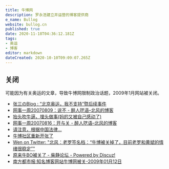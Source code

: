 ```yaml
---
title: 牛博网
description: 罗永浩建立并运营的博客提供商
e_name: Bullog
website: bullog.cn
published: true
date: 2020-11-18T04:36:12.181Z
tags:
- 奥运
- 博客
editor: markdown
dateCreated: 2020-10-10T09:09:07.265Z
---
```


## 关闭

可能因为有关奥运的文章，导致牛博网限制政治话题，2009年1月网站被关闭。

+ [张三のBlog : “北京奥运，我不支持”暨后续事件](https://web.archive.org/web/20070922211824/http://zhang3.blogspirit.com/archive/2007/08/18/2256.html)
+ [网事一周20070809：说不 - 醉人呓语–北风的博客](https://web.archive.org/web/20070820063009/http://www.bullog.cn/blogs/wenyunchao/archives/89037.aspx)
+ [抬头吹牛逼，埋头做事(妈的又被自己感动了)](https://web.archive.org/web/20071213195139/http://www.luoyonghao.net/blogs/luoyonghao/archives/91128.aspx)
+ [网事一周20070816：开与关 - 醉人呓语–北风的博客](https://web.archive.org/web/20070819230659/http://www.bullog.cn/blogs/wenyunchao/archives/91471.aspx)
+ [请注意，根据中国法律...](https://web.archive.org/web/20071019050401/http://www.luoyonghao.net:80/blogs/luoyonghao/archives/92760.aspx)
+ [牛博社区重新开张了](https://web.archive.org/web/20071014050837/http://www.luoyonghao.net/blogs/luoyonghao/archives/112787.aspx)
+ [Wen on Twitter: "北风：老罗签名档：“牛博被关掉了，目前老罗和黄斌的情绪很稳定”"](https://archive.is/CACF5 "https://twitter.com/wenyunchao/status/1106375745")
+ [原来牛BO被关了 - 柴静论坛 - Powered by Discuz!](https://web.archive.org/web/20201007043608/http://www.chaijing.com/forum.php?mod=viewthread&action=printable&tid=2911###)
+ [南方都市报:知名博客网站牛博网被关-2009年01月12日](https://web.archive.org/web/20090221163554/http://www.nanfangdaily.com.cn/epaper/nfds/content/20090112/ArticelA24003FM.htm)

<!--

### 北京奥运需要"不支持"者

> 瓜尔加 @ 2007-8-8 11:57:23 阅读(37) 引用通告 分类: 未归类
>
> 2001年9月13日，北京申奥成功的那个晚上，我正和一帮荤男素女驾车赶夜路，心中向往着南戴河的海滩和螃蟹。经过一个大的集镇的时候，突然有几只微型礼花升空，四> 下里还有劈劈啪啪的声音。在革命电影里，此种场景通常意味着遭遇信号弹并伴随一场伏击。处于惊讶中的我们，纷纷接到北京朋友的电话，大意是申奥成功啦，北京high> 啦，时隔12年又出现街头狂欢的盛况啦。\
> 我们没有折返回北京加入沸腾的人群，对于我们来说，海滩和螃蟹比群情激越更像真实的生活。如果说申奥成功对我们有什么影响，就是那天晚宴大家多碰了几次杯。\
> 那段时间，北京奥申委曾委托世界上知名的盖洛普（中国）咨询有限公司进行调查，显示北京民众的奥运支持率为94·9％，为有史以来最高（先别怀疑这个比例，国际奥委> 会委托欧洲一家公司搞的独立调查，北京的数据高达96％）。我看不清形势，态度暧昧，不知道是否也被算进那94.9%里面了。不过我得承认，看到绝大多数中国民众难得> 地拥有一个如此酣畅的夜晚，我的情绪也受到感染，虚荣心略有满足。那时候，偶尔可以看到一些不赞成北京奥运的言论，我也抱有一点忧虑，但不很强烈。
>
> 此后的差不多六年里，一些事情逐渐让我不安起来，这个今天就不一一赘言了。我只想说，在诸多不安中最强烈的一点，就是很难再听到对北京奥运的公开的质疑与反对意> 见。原来的那个5.1%是归零了，还是增减了？是被要求收声了，还是被忽略不计了？\
> 从一些便于掌握宣传口径的媒体人那里了解到，那些不利于北京奥运会光辉形象的东西，一律要过滤掉。甚至与光辉形象有关的，比如那些恢弘的体育场馆，也被禁止予以> 关注。\
> 我真的不知道有关方面到底怕什么，又何以怕到这个程度？连我们的党和政府，也一贯表示愿意接受群众监督，北京奥运怎么就拥有了无上的特权？\
> 现代人类社会，应该是一个构成复杂的异质社会，一个包容各种价值观的多元社会。常识告诉我们，钱多总比钱少好，“多元”也肯定好过“一元”。多元没什么好担忧的，大> 家都秉持宽容之道，自然各得其所。也只有这样的生存环境，才更接近真正的和谐社会。
>
> 今天是八月八日，奥运倒计时一周年，《人民日报》的当日文章指出，“这是在党中央、国务院领导下，全国人民齐心协力，共圆民族梦想，共践世界承诺的６年。”\
> 对于这类宏大叙事，我是比较惧怕的，如果是我，愿意这么描述北京奥运：一些民工修了一些体育场馆和路桥，一些人来比赛，一些人来围观，一些人赚了钱。\
> 总觉得这才接近事实和本质。\
> 而全民参与，举国欢腾，不是理性国家应有的作为。一个社会，假如到了万众一心的地步，下一步是不是就可以做到同仇敌忾了？
>
> 在过去的六年里，我没再看到关于北京奥运支持率的权威统计。只是在一家BBS上，看到有人谨慎地做了一个调查，分为强烈支持、支持、无所谓、反对、强烈反对五个级> 别，分别以12345代替，只许选数字，不许评论。结果173人表达了意见，选1和5的最多，各为21.97%和34.68%。\
> 我不认为这种网络调查可以科学地集纳民意，但至少说明，“我不支持”还是一个客观存在的态度，而且并非凤毛麟角。\
> 我们不是很渴望获得世界的了解和认同么，那么，让外界知道中国并不只有一种声音，对树立中国形象绝对是一个加分因素而非相反。\
> 今天，我未经牛博网管理人员允许，擅自开了这个博客，叫做“北京奥运，我不支持”。\
> 不支持，一种态度而已，没什么大不了。北京奥运会不可能因为哪个人的不支持而停办。\
> 开这个博客，当然不是仅仅举起一块标语，我希望它包含一些思考和建设性。\
> 如果说“我不支持”还是一种不得已而为之的暧昧态度，那么我也愿意明确地反对一些东西：\
> 反对奥运会的过度政治化；\
> 反对锦标主义；\
> 反对个人利益为之做出牺牲；\
> 反对对反对声音的限制。[^2256]

[^2256]: [张三のBlog : “北京奥运，我不支持”暨后续事件](https://web.archive.org/web/20070922211824/http://zhang3.blogspirit.com/archive/2007/08/18/2256.html)

### 网事一周20070809：说不

> 北风 @ 2007-8-10 0:39:35 阅读(4717) 引用通告 分类: 网事一周
>
> 网友设立“北京奥运，我不支持”博客
>
> 在北京奥运倒数一周年的时候，一个名为“北京奥运，我不支持”的博客设立在境内的一个BSP上。署名为“瓜尔加”的博主认为，不论是根据北京申奥成功之时奥申委委托盖洛普（中国）咨询有限公司进行的调查还是后来网络进行的调查，对于北京奥运，“我不支持”都是一个客观存在的态度，而且并非凤毛麟角。博主希望，“让外界知道中国并不只有一种声音，对树立中国形象绝对是一个加分因素而非相反。”博主并且提出了创立这个博客的四点诉求：反对奥运会的过度政治化；反对锦标主义；反对个人利益为之做出牺牲；反对对反对声音的限制。在这8月8日的同一天，一个签名活动也在网上发起，这个签名活动提出口号：“同一个世界，同一个梦想，同样的人权”。[^89037]

[^89037]: [网事一周20070809：说不 - 醉人呓语–北风的博客](https://web.archive.org/web/20070820063009/http://www.bullog.cn/blogs/wenyunchao/archives/89037.aspx)

### 抬头吹牛逼，埋头做事(妈的又被自己感动了)

> 罗永浩 @ 2007-8-16 5:47 阅读(19464) 引用通告 分类: 未归类
>
> 我们把瓜尔加老师的博客整个删除了。（不要老是公开问原因，都是中国人装什么外宾？操，真瞧不上你们这些悍然假装不懂国情的人）
>
> 我们把牛博论坛暂时关掉了。（应该很快会重新开张，不过有几个板块会永远消失，邪门儿的是这里面包括财经和维护著作权的那两个板块）
>
> 我们在全站范围内清除“敏感”信息的工作就要开始了。（删到你的文章的时候----- 一般说来-----我们会发“悄悄话”的留言通知你并向你道歉，希望你能对我们的做法理解并保持克制，如果你不能理解，建议你再看一次你注册时看过或跳过的那个牛博用户协议，如果看完了还是不能克制，我们会把你的帐号废掉。）
>
> 对那些支持牛博的人，我们想说的是，我们不需要同情、声援、抗议或是“顶”，我们还要继续做事。希望你也能控制情绪，继续看牛博的文章。
>
> 对那些希望牛博完蛋的人，我们想唱的是，“我们看谁能够，看谁能够，一直鸡巴坚持到底”。[^91128]

[^91128]: [抬头吹牛逼，埋头做事(妈的又被自己感动了)](https://web.archive.org/web/20071213195139/http://www.luoyonghao.net/blogs/luoyonghao/archives/91128.aspx)

### 网事一周20070816：开与关

> 北风 @ 2007-8-17 0:32:31 阅读(2438) 评论(10) 固定链接 引用通告
>
> 博客“北京奥运，我不支持”被删
>
> 牛博网编辑罗永浩8月16日发文称，牛博网把瓜尔加刚开设的名为“北京奥运，我不支持”的博客删除了。罗永浩在文章里说：“不要老是公开问原因，都是中国人装什么外宾？”瓜尔加试图通过这个博客“让外界知道中国并不只有一种声音。”[^91471]

[^91471]: [网事一周20070816：开与关 - 醉人呓语–北风的博客](https://web.archive.org/web/20070819230659/http://www.bullog.cn/blogs/wenyunchao/archives/91471.aspx)

### 请注意，根据中国法律...

> 罗永浩 @ 2007-8-21 3:46:08 阅读(7514) 引用通告 分类: 未归类
>
> 今天看到月光博客上的一篇文章，谈到google和天涯合作的一个网站时，作者williamlong老师说他在该站上“发现有如下图的提示信息说明：‘请注意，根据中国法律，天涯问答会将有关您发帖内容、发帖时间以及您发帖时的IP地址的记录保留至少 60 天，并且只要接到合法请求，即会将这类信息提供给政府机构。’”
>
> 对此，williamlong老师的理解是，“显然，给出这个提示是典型的Google作风，大概意思是说，‘你不要做某某事情，否则休怪我不客气，可能会把你送进监狱’。在做‘某事’前先声明一下，我马上要依法怎么怎么样了。貌似绅士作风，其实在中国，你不做这个声明又能怎样呢？百度、新浪他们有做这种声明吗？所有的门户网站有这样的声明吗？中国的特色就是‘只做不说’，而不是‘只说不做’，做坏事前绝对不能提前声明我要做坏事了，写这些声明只会让人多一个攻击Google的话题罢了。”
>
> 对google的做法，我不觉得这是要“做坏事”，我的理解是，它大概是想说，“你要做什么是你自己的事，我们不会要你别做，但是我们希望你自己在做这样的事情之前，至少应该知道自己在做什么以及可能的后果是什么。弄清了这些之后，你做你的，我做我的，你求仁得仁，我于心无愧。”
>
> 当然，google是不是这样想的我不能确定，我能确定的是，牛博是这样想的。所以今天在牛博留言板上，我贴上了下面的内容：
>
> 请注意，根据中国法律，牛博网会将有关您发帖内容、发帖时间以及您发帖时的IP地址的记录保留至少 60 天，并且只要接到合法请求，即会将这类信息提供给有关部门。
>
> ————————————————\
> 其实在牛博用户协议里，已经用红字列出了类似的条款，但是今天突然想到我们也许应该对那些非注册用户也提醒一下。[^92760]

[^92760]: [请注意，根据中国法律...](https://web.archive.org/web/20071019050401/http://www.luoyonghao.net:80/blogs/luoyonghao/archives/92760.aspx)


### 牛博社区重新开张了

> 罗永浩 @ 2007-10-9 13:29:50 阅读(1255) 引用通告 分类: 未归类
>
> 关掉了三个板块后，牛博社区http://bbs.bullog.cn终于重新开张了（原来的杂谈板块暂时改为“无政治杂谈”，相应地牛博社区也暂时更名为“阉牛社区”）。
>
> 非常时期，不能让大家在社区里讨论政治话题了，非常抱歉。[^112787]

[^112787]: [牛博社区重新开张了](https://web.archive.org/web/20071014050837/http://www.luoyonghao.net/blogs/luoyonghao/archives/112787.aspx)

### 牛博网于2009年1月9日下午3-4点间被关

> 牛博被关掉了，目前老罗和黄斌的情绪很稳定
>
> ——罗永浩的MSN[^ArticelA24003FM][^CACF5][^2911]

[^CACF5]: [Wen on Twitter: "北风：老罗签名档：“牛博被关掉了，目前老罗和黄斌的情绪很稳定”"](https://archive.is/CACF5 "https://twitter.com/wenyunchao/status/1106375745")

[^2911]: [原来牛BO被关了 - 柴静论坛 - Powered by Discuz!](https://web.archive.org/web/20201007043608/http://www.chaijing.com/forum.php?mod=viewthread&action=printable&tid=2911###)

> 域名服务商给出的理由与低俗无关,而是“大量登载时政类有害信息”[^ArticelA24003FM]

[^ArticelA24003FM]: [南方都市报:知名博客网站牛博网被关-2009年01月12日](https://web.archive.org/web/20090221163554/http://www.nanfangdaily.com.cn/epaper/nfds/content/20090112/ArticelA24003FM.htm)


[ETERNAL GLORY TO LIUXIAOBO! FREE LIUXIA! Charter 08 Fallout Continues](https://web.archive.org/web/20201007050902/http://www.liu-xiaobo.org/en/archives/5886)
[China's War on Porn Gets Results CBN.com](https://web.archive.org/web/20201007051037/https://www1.cbn.com/chinaconnection/archive/2009/01/08/chinas-war-on-porn-gets-results)
[China's Porn War Wages On CBN.com](https://web.archive.org/web/20201007051035/https://www1.cbn.com/chinaconnection/archive/2009/01/09/chinas-porn-war-wages-on)
[牛博网 - 维基百科，自由的百科全书](https://web.archive.org/web/20201007051510/https://zh.wikipedia.org/zh-hans/牛博网)
-->
